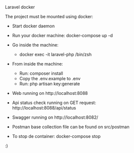 Laravel docker

The project must be mounted using docker:

- Start docker daemon
- Run your docker machine: docker-compose up -d


- Go inside the machine:
  - docker exec -it laravel-php /bin/zsh
  

- From inside the machine:
  - Run: composer install
  - Copy the .env.example to .env
  - Run: php artisan key:generate
  

- Web running on http://localhost:8088


- Api status check running on GET request: http://localhost:8088/api/status


- Swagger running on http://localhost:8082/


- Postman base collection file can be found on src/postman


- To stop de container:
  docker-compose stop

:)
